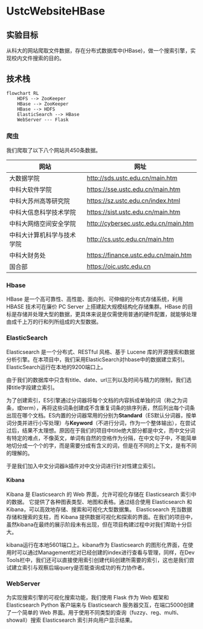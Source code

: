 # UstcWebsiteHBase

## 实验目标

从科大的网站爬取文件数据，存在分布式数据库中(HBase)，做一个搜索引擎，实现校内文件搜索的目的。

## 技术栈

```mermaid
flowchart RL
    HDFS --> ZooKeeper
    HBase --> ZooKeeper
    HBase --> HDFS
    ElasticSearch --> HBase
    WebServer --- Flask
```

### 爬虫

我们爬取了以下八个网站共450条数据。

| 网站                       | 网址                                 |
| -------------------------- | ------------------------------------ |
| 大数据学院                 | http://sds.ustc.edu.cn/main.htm      |
| 中科大软件学院             | https://sse.ustc.edu.cn/main.htm     |
| 中科大苏州高等研究院       | https://sz.ustc.edu.cn/index.html    |
| 中科大信息科学技术学院     | https://sist.ustc.edu.cn/main.htm    |
| 中科大网络空间安全学院     | http://cybersec.ustc.edu.cn/main.htm |
| 中科大计算机科学与技术学院 | http://cs.ustc.edu.cn/main.htm       |
| 中科大财务处               | https://finance.ustc.edu.cn/main.htm |
| 国合部                     | https://oic.ustc.edu.cn              |

### Hbase

HBase 是一个高可靠性、高性能、面向列、可伸缩的分布式存储系统，利用 HBASE 技术可在廉价 PC Server 上搭建起大规模结构化存储集群。HBase 的目标是存储并处理大型的数据，更具体来说是仅需使用普通的硬件配置，就能够处理由成千上万的行和列所组成的大型数据。

### ElasticSearch

Elasticsearch 是一个分布式、RESTful 风格、基于 Lucene 库的开源搜索和数据分析引擎。在本项目中，我们采用ElasticSearch对hbase中的数据建立索引。ElasticSearch运行在本地的9200端口上。

由于我们的数据库中只含有title、date、url三列以及时间与精力的限制，我们选择title字段建立索引。

为了创建索引，ES引擎通过分词器将每个文档的内容拆成单独的词（称之为词条，或term），再将这些词条创建成不含重复词条的排序列表，然后列出每个词条出现在哪个文档。ES内置的分词器常用的分别为**Standard**（ES默认分词器，按单词分类并进行小写处理）与**Keyword**（不进行分词，作为一个整体输出），在尝试过后，结果不太理想。原因在于我们的项目中title绝大部分都是中文，而中文分词有特定的难点，不像英文，单词有自然的空格作为分隔，在中文句子中，不能简单地切分成一个个的字，而是需要分成有含义的词，但是在不同的上下文，是有不同的理解的。

于是我们加入中文分词器ik插件对中文分词进行针对性建立索引。

#### Kibana

Kibana 是 Elasticsearch 的 Web 界面，允许可视化存储在 Elasticsearch 索引中的数据。 它提供了各种图表类型、地图和表格。通过结合使用 Elasticsearch 和 Kibana，可以高效地存储、搜索和可视化大型数据集。 Elasticsearch 充当数据存储和搜索的支柱，而 Kibana 提供数据可视化和探索的界面。在我们的项目中，虽然kibana在最终的展示阶段未有出现，但在项目构建过程中对我们帮助十分巨大。

kibana运行在本地5601端口上。kibana作为 Elasticsearch 的图形化界面，在使用时可以通过Management栏对已经创建的index进行查看与管理，同样，在Dev Tools栏中，我们还可以直接使用索引创建代码创建所需要的索引，这也是我们尝试建立索引与观察后端query是否能查询成功的有力协作者。

### WebServer

为实现搜索引擎的可视化搜索功能，我们使用 Flask 作为 Web 框架和 Elasticsearch Python 客户端来与 Elasticsearch 服务器交互，在端口5000创建了一个简单的 Web 界面。用于使用不同类型的查询（fuzzy、reg、multi、showall）搜索 Elasticsearch 索引并向用户显示结果。 